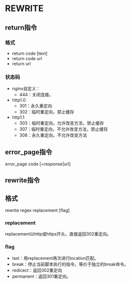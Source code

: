 # REWRITE

## return指令

### 格式
- return code [text]
- return code url
- return url

### 状态码
- nginx自定义：
    - 444：关闭连接。
- http1.0
    - 301：永久重定向
    - 302：临时重定向，禁止缓存
- http1.1
    - 303：临时重定向，允许改变方法，禁止缓存
    - 307：临时重定向，不允许改变方法，禁止缓存
    - 308：永久重定向，不允许改变方法

## error_page指令
error_page code [=response|url]

## rewrite指令

## 格式
rewrite regex replacement [flag]

### replacement
replacement以http或https开头，直接返回302重定向。

### flag
- last：用replacement再次进行location匹配。
- break：停止当前脚本执行的指令，等价于独立的break命令。
- redicect：返回302重定向
- permanent：返回301重定向。